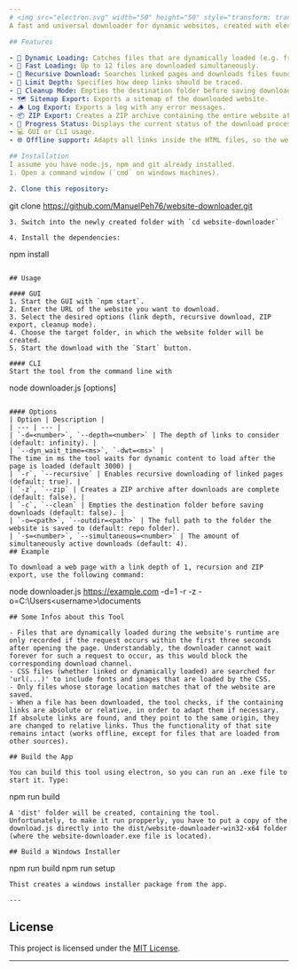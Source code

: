 ```yaml
---
# <img src="electron.svg" width="50" height="50" style="transform: translate(0, 10px)"> Website-Downloader
A fast and universal downloader for dynamic websites, created with electron.

## Features

- 🔎 Dynamic Loading: Catches files that are dynamically loaded (e.g. from a script).
- 🚀 Fast Loading: Up to 12 files are downloaded simultaneously.
- 🔁 Recursive Download: Searches linked pages and downloads files found there.
- 📏 Limit Depth: Specifies how deep links should be traced.
- 🧹 Cleanup Mode: Empties the destination folder before saving downloads.
- 🗺️ Sitemap Export: Exports a sitemap of the downloaded website.
- 🪵 Log Export: Exports a log with any error messages.
- 📦 ZIP Export: Creates a ZIP archive containing the entire website after downloads are complete.
- 🔧 Progress Status: Displays the current status of the download process.
- 💻 GUI or CLI usage.
- 🌐 Offline support: Adapts all links inside the HTML files, so the website can be used offline.

## Installation
I assume you have node.js, npm and git already installed.
1. Open a command window (`cmd` on windows machines).

2. Clone this repository:
```
git clone https://github.com/ManuelPeh76/website-downloader.git
```
3. Switch into the newly created folder with `cd website-downloader`

4. Install the dependencies:
```
npm install
```

## Usage

#### GUI
1. Start the GUI with `npm start`.
2. Enter the URL of the website you want to download.
3. Select the desired options (link depth, recursive download, ZIP export, cleanup mode).
4. Choose the target folder, in which the website folder will be created.
5. Start the download with the `Start` button.

#### CLI
Start the tool from the command line with 
```
node downloader.js <url> [options]
``` 

#### Options
| Option | Description |
| --- | --- |
| `-d=<number>`, `--depth=<number>` | The depth of links to consider (default: infinity). |
| `--dyn_wait_time=<ms>`, `-dwt=<ms>` | 
The time in ms the tool waits for dynamic content to load after the page is loaded (default 3000) |
| `-r`, `--recursive` | Enables recursive downloading of linked pages (default: true). |
| `-z`, `--zip` | Creates a ZIP archive after downloads are complete (default: false). |
| `-c`, `--clean` | Empties the destination folder before saving downloads (default: false). |
| `-o=<path>`, `--outdir=<path>` | The full path to the folder the website is saved to (default: repo folder).
| `-s=<number>`, `--simultaneous=<number>` | The amount of simultaneously active downloads (default: 4).
## Example

To download a web page with a link depth of 1, recursion and ZIP export, use the following command:
```
node downloader.js https://example.com -d=1 -r -z -o=C:\Users\<username>\documents
```
## Some Infos about this Tool

- Files that are dynamically loaded during the website's runtime are only recorded if the request occurs within the first three seconds after opening the page. Understandably, the downloader cannot wait forever for such a request to occur, as this would block the corresponding download channel.
- CSS files (whether linked or dynamically loaded) are searched for 'url(...)' to include fonts and images that are loaded by the CSS.
- Only files whose storage location matches that of the website are saved.
- When a file has been downloaded, the tool checks, if the containing links are absolute or relative, in order to adapt them if necessary. If absolute links are found, and they point to the same origin, they are changed to relative links. Thus the functionality of that site remains intact (works offline, except for files that are loaded from other sources).

## Build the App

You can build this tool using electron, so you can run an .exe file to start it. Type:
```
npm run build
```
A 'dist' folder will be created, containing the tool. 
Unfortunately, to make it run propperly, you have to put a copy of the download.js directly into the dist/website-downloader-win32-x64 folder (where the website-downloader.exe file is located).

## Build a Windows Installer
```
npm run build
npm run setup
```
Thist creates a windows installer package from the app.

---
```

## License
This project is licensed under the [MIT License](https://opensource.org/licenses/MIT).

---
